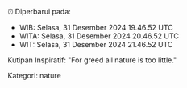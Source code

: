 ⏰ Diperbarui pada:
- WIB: Selasa, 31 Desember 2024 19.46.52 UTC
- WITA: Selasa, 31 Desember 2024 20.46.52 UTC
- WIT: Selasa, 31 Desember 2024 21.46.52 UTC

Kutipan Inspiratif:
"For greed all nature is too little."


Kategori: nature

